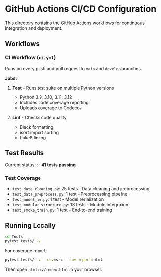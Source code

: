 # GitHub Actions CI/CD Configuration

This directory contains the GitHub Actions workflows for continuous integration and deployment.

## Workflows

### CI Workflow (`ci.yml`)
Runs on every push and pull request to `main` and `develop` branches.

**Jobs:**
1. **Test** - Runs test suite on multiple Python versions
   - Python 3.9, 3.10, 3.11, 3.12
   - Includes code coverage reporting
   - Uploads coverage to Codecov

2. **Lint** - Checks code quality
   - Black formatting
   - isort import sorting
   - flake8 linting

## Test Results

Current status: ✅ **41 tests passing**

### Test Coverage
- `test_data_cleaning.py`: 25 tests - Data cleaning and preprocessing
- `test_data_preprocess.py`: 1 test - Preprocessing pipeline
- `test_model_io.py`: 1 test - Model serialization
- `test_modular_structure.py`: 13 tests - Module integration
- `test_smoke_train.py`: 1 test - End-to-end training

## Running Locally

```bash
cd Tools
pytest tests/ -v
```

For coverage report:
```bash
pytest tests/ -v --cov=src --cov-report=html
```

Then open `htmlcov/index.html` in your browser.
